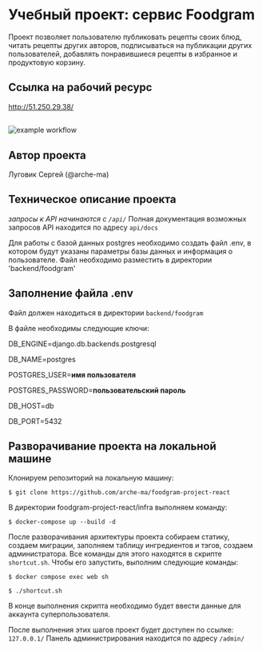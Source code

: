 # Учебный проект: сервис Foodgram

Проект позволяет пользователю публиковать рецепты своих блюд, читать рецепты других авторов, подписываться на публикации других пользователей, добавлять понравившиеся рецепты в избранное и продуктовую корзину.  

## Ссылка на рабочий ресурс

http://51.250.29.38/

##

![example workflow](https://github.com/arche-ma/foodgram-project-react/actions/workflows/foodgram_workflow.yml/badge.svg)


## Автор проекта
Луговик Сергей (@arche-ma)

## Техническое описание проекта
 
*запросы к API начинаются с `/api/`*
Полная документация возможных запросов API находится по адресу `api/docs`

Для работы с базой данных postgres необходимо создать файл .env, в котором будут указаны параметры базы данных и информация о пользователе. Файл необходимо разместить в директории 'backend/foodgram'

## Заполнение файла .env

Файл должен находиться в директории `backend/foodgram`

В файле необходимы следующие ключи:

DB_ENGINE=django.db.backends.postgresql

DB_NAME=postgres

POSTGRES_USER=**имя пользователя**

POSTGRES_PASSWORD=**пользовательский пароль**

DB_HOST=db

DB_PORT=5432


## Разворачивание проекта на локальной машине

Клонируем репозиторий на локальную машину:
 
```$ git clone https://github.com/arche-ma/foodgram-project-react```
 
В директории foodgram-project-react/infra выполняем команду:
 
 ```$ docker-compose up --build -d```
 
После разворачивания архитектуры проекта собираем статику, создаем миграции, заполняем таблицу ингредиентов и тэгов, создаем администратора. Все команды для этого находятся в скрипте `shortcut.sh`. Чтобы его запустить, выполним следующие команды:

```$ docker compose exec web sh ```

```$ ./shortcut.sh```

В конце выполнения скрипта необходимо будет ввести данные для аккаунта суперпользователя.

После выполнения этих шагов проект будет доступен по ссылке: `127.0.0.1/`
Панель администрирования находится по адресу `/admin/`
